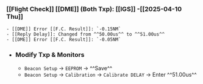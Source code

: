 ### [[Flight Check]] [[DME]] (Both Txp): [[IGS]] -[[2025-04-10 Thu]]
	- [[DME]] Error [[F.C. Result]]: `-0.15NM`
	- [[Reply Delay]]: Changed from ^^50.00us^^ to ^^51.00us^^
	- [[DME]] Error [[F.C. Result]]: `-0.05NM`
- ### Modify Txp & Monitors
	- `Beacon Setup` -> `EEPROM` -> ^^Save^^
	- `Beacon Setup` -> `Calibration` -> `Calibrate DELAY` -> Enter ^^51.00us^^
